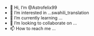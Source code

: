 - 👋 Hi, I’m @Astrofelix99
- 👀 I’m interested in ...swahili_translation
- 🌱 I’m currently learning ...
- 💞️ I’m looking to collaborate on ...
- 📫 How to reach me ...

<!---
Astrofelix99/Astrofelix99 is a ✨ special ✨ repository because its `README.md` (this file) appears on your GitHub profile.
You can click the Preview link to take a look at your changes.
--->
